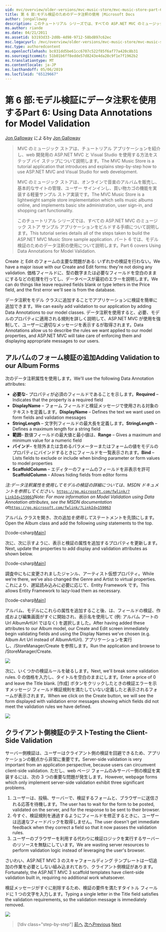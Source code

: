 ```yaml
---
uid: mvc/overview/older-versions/mvc-music-store/mvc-music-store-part-6
title: 第 6 部:モデル検証のためのデータ注釈の使用 |Microsoft Docs
author: jongalloway
description: このチュートリアル シリーズでは、すべての ASP.NET MVC のミュージック ストア サンプル アプリケーションをビルドする手順について説明します。 パート 6 では、V のモデルのデータ注釈の使用について説明しています.
ms.author: riande
ms.date: 04/21/2011
ms.assetid: b3193d33-2d0b-4d98-9712-58bd897c62ec
msc.legacyurl: /mvc/overview/older-versions/mvc-music-store/mvc-music-store-part-6
msc.type: authoredcontent
ms.openlocfilehash: bc031dd5be61cc6707c522f85f6af77a420c8b31
ms.sourcegitcommit: 51b01b6ff8edde57d8243e4da28c9f1e7f1962b2
ms.translationtype: MT
ms.contentlocale: ja-JP
ms.lasthandoff: 05/06/2019
ms.locfileid: "65129667"
---
```

# <a name="part-6-using-data-annotations-for-model-validation"></a><span data-ttu-id="f287d-104">第 6 部:モデル検証にデータ注釈を使用する</span><span class="sxs-lookup"><span data-stu-id="f287d-104">Part 6: Using Data Annotations for Model Validation</span></span>

<span data-ttu-id="f287d-105">[Jon Galloway](https://github.com/jongalloway) による</span><span class="sxs-lookup"><span data-stu-id="f287d-105">by [Jon Galloway](https://github.com/jongalloway)</span></span>

> <span data-ttu-id="f287d-106">MVC のミュージック ストアは、チュートリアル アプリケーションを紹介し、web 開発用の ASP.NET MVC と Visual Studio を使用する方法をステップ バイ ステップについて説明します。</span><span class="sxs-lookup"><span data-stu-id="f287d-106">The MVC Music Store is a tutorial application that introduces and explains step-by-step how to use ASP.NET MVC and Visual Studio for web development.</span></span>  
>   
> <span data-ttu-id="f287d-107">MVC のミュージック ストアは、オンラインで音楽のアルバムを販売し、基本的なサイトの管理、ユーザー サインインし、買い物カゴの機能を実装する軽量サンプル ストア実装です。</span><span class="sxs-lookup"><span data-stu-id="f287d-107">The MVC Music Store is a lightweight sample store implementation which sells music albums online, and implements basic site administration, user sign-in, and shopping cart functionality.</span></span>  
>   
> <span data-ttu-id="f287d-108">このチュートリアル シリーズでは、すべての ASP.NET MVC のミュージック ストア サンプル アプリケーションをビルドする手順について説明します。</span><span class="sxs-lookup"><span data-stu-id="f287d-108">This tutorial series details all of the steps taken to build the ASP.NET MVC Music Store sample application.</span></span> <span data-ttu-id="f287d-109">パート 6 では、モデル検証のためのデータ注釈の使用について説明します。</span><span class="sxs-lookup"><span data-stu-id="f287d-109">Part 6 covers Using Data Annotations for Model Validation.</span></span>

<span data-ttu-id="f287d-110">Create と Edit のフォームの主要な問題がある: いずれかの検証を行わない。</span><span class="sxs-lookup"><span data-stu-id="f287d-110">We have a major issue with our Create and Edit forms: they're not doing any validation.</span></span> <span data-ttu-id="f287d-111">価格フィールドに、型の数字または必要なフィールドを空白のままにするなどの処理を行ってし、データベースが最初のエラーを説明します。</span><span class="sxs-lookup"><span data-stu-id="f287d-111">We can do things like leave required fields blank or type letters in the Price field, and the first error we'll see is from the database.</span></span>

<span data-ttu-id="f287d-112">データ注釈をモデル クラスに追加することでアプリケーションに検証を簡単に追加できます。</span><span class="sxs-lookup"><span data-stu-id="f287d-112">We can easily add validation to our application by adding Data Annotations to our model classes.</span></span> <span data-ttu-id="f287d-113">データ注釈を使用すると、必要、モデルのプロパティに適用される規則を詳しく説明して、ASP.NET MVC が使用を強制して、ユーザーに適切なメッセージを表示するが取得されます。</span><span class="sxs-lookup"><span data-stu-id="f287d-113">Data Annotations allow us to describe the rules we want applied to our model properties, and ASP.NET MVC will take care of enforcing them and displaying appropriate messages to our users.</span></span>

## <a name="adding-validation-to-our-album-forms"></a><span data-ttu-id="f287d-114">アルバムのフォーム検証の追加</span><span class="sxs-lookup"><span data-stu-id="f287d-114">Adding Validation to our Album Forms</span></span>

<span data-ttu-id="f287d-115">次のデータ注釈属性を使用します。</span><span class="sxs-lookup"><span data-stu-id="f287d-115">We'll use the following Data Annotation attributes:</span></span>

- <span data-ttu-id="f287d-116">**必要な**– プロパティが必須のフィールドであることを示します。</span><span class="sxs-lookup"><span data-stu-id="f287d-116">**Required** – Indicates that the property is a required field</span></span>
- <span data-ttu-id="f287d-117">**DisplayName** – フォーム フィールドと検証メッセージで使用される対象のテキストを定義します。</span><span class="sxs-lookup"><span data-stu-id="f287d-117">**DisplayName** – Defines the text we want used on form fields and validation messages</span></span>
- <span data-ttu-id="f287d-118">**StringLength** – 文字列フィールドの最大長を定義します。</span><span class="sxs-lookup"><span data-stu-id="f287d-118">**StringLength** – Defines a maximum length for a string field</span></span>
- <span data-ttu-id="f287d-119">**範囲**– 数値フィールドの最大値と最小値は、</span><span class="sxs-lookup"><span data-stu-id="f287d-119">**Range** – Gives a maximum and minimum value for a numeric field</span></span>
- <span data-ttu-id="f287d-120">**バインド**– を除外または含めるパラメーターまたはフォームの値をモデルのプロパティにバインドするときにフィールドを一覧表示されます。</span><span class="sxs-lookup"><span data-stu-id="f287d-120">**Bind** – Lists fields to exclude or include when binding parameter or form values to model properties</span></span>
- <span data-ttu-id="f287d-121">**ScaffoldColumn** – エディターのフォームのフィールドを非表示を許可</span><span class="sxs-lookup"><span data-stu-id="f287d-121">**ScaffoldColumn** – Allows hiding fields from editor forms</span></span>

<span data-ttu-id="f287d-122">*注:データ注釈属性を使用してモデルの検証の詳細については、MSDN ドキュメントを参照してください。*[`https://go.microsoft.com/fwlink/?LinkId=159063`](https://go.microsoft.com/fwlink/?LinkId=159063)</span><span class="sxs-lookup"><span data-stu-id="f287d-122">*Note: For more information on Model Validation using Data Annotation attributes, see the MSDN documentation at*[`https://go.microsoft.com/fwlink/?LinkId=159063`](https://go.microsoft.com/fwlink/?LinkId=159063)</span></span>

<span data-ttu-id="f287d-123">アルバム クラスを開き、次の追加*を使用して*ステートメントを先頭にします。</span><span class="sxs-lookup"><span data-stu-id="f287d-123">Open the Album class and add the following *using* statements to the top.</span></span>

[!code-csharp[Main](mvc-music-store-part-6/samples/sample1.cs)]

<span data-ttu-id="f287d-124">次に、次に示すように、表示と検証の属性を追加するプロパティを更新します。</span><span class="sxs-lookup"><span data-stu-id="f287d-124">Next, update the properties to add display and validation attributes as shown below.</span></span>

[!code-csharp[Main](mvc-music-store-part-6/samples/sample2.cs)]

<span data-ttu-id="f287d-125">調査中にもに変更されましたジャンル、アーティスト仮想プロパティ。</span><span class="sxs-lookup"><span data-stu-id="f287d-125">While we're there, we've also changed the Genre and Artist to virtual properties.</span></span> <span data-ttu-id="f287d-126">これにより、遅延読み込みに必要に応じて、Entity Framework です。</span><span class="sxs-lookup"><span data-stu-id="f287d-126">This allows Entity Framework to lazy-load them as necessary.</span></span>

[!code-csharp[Main](mvc-music-store-part-6/samples/sample3.cs)]

<span data-ttu-id="f287d-127">アルバム、モデルにこれらの属性を追加すること後、は、フィールドの検証、作成および編集画面がすぐに開始され、表示名を使用して (例: アルバム アートの Url AlbumArtUrl ではなく) を選択しました。</span><span class="sxs-lookup"><span data-stu-id="f287d-127">After having added these attributes to our Album model, our Create and Edit screen immediately begin validating fields and using the Display Names we've chosen (e.g. Album Art Url instead of AlbumArtUrl).</span></span> <span data-ttu-id="f287d-128">アプリケーションを実行し、/StoreManager/Create を参照します。</span><span class="sxs-lookup"><span data-stu-id="f287d-128">Run the application and browse to /StoreManager/Create.</span></span>

![](mvc-music-store-part-6/_static/image1.png)

<span data-ttu-id="f287d-129">次に、いくつかの検証ルールを破るします。</span><span class="sxs-lookup"><span data-stu-id="f287d-129">Next, we'll break some validation rules.</span></span> <span data-ttu-id="f287d-130">0 の価格を入力し、タイトルを空白のままにします。</span><span class="sxs-lookup"><span data-stu-id="f287d-130">Enter a price of 0 and leave the Title blank.</span></span> <span data-ttu-id="f287d-131">[作成] ボタンをクリックしたときの検証エラーを示すメッセージ フィールド検証規則を満たしていない定義したと表示されるフォームが表示されます。</span><span class="sxs-lookup"><span data-stu-id="f287d-131">When we click on the Create button, we will see the form displayed with validation error messages showing which fields did not meet the validation rules we have defined.</span></span>

![](mvc-music-store-part-6/_static/image2.png)

## <a name="testing-the-client-side-validation"></a><span data-ttu-id="f287d-132">クライアント側検証のテスト</span><span class="sxs-lookup"><span data-stu-id="f287d-132">Testing the Client-Side Validation</span></span>

<span data-ttu-id="f287d-133">サーバー側検証は、ユーザーはクライアント側の検証を回避できるため、アプリケーションの観点から非常に重要です。</span><span class="sxs-lookup"><span data-stu-id="f287d-133">Server-side validation is very important from an application perspective, because users can circumvent client-side validation.</span></span> <span data-ttu-id="f287d-134">ただし、web ページ フォームのみサーバー側の検証を実装するには、次の 3 つの重要な問題が発生します。</span><span class="sxs-lookup"><span data-stu-id="f287d-134">However, webpage forms which only implement server-side validation exhibit three significant problems.</span></span>

1. <span data-ttu-id="f287d-135">ユーザーは、投稿、サーバーで、検証するフォームと、ブラウザーに送信される応答を待機します。</span><span class="sxs-lookup"><span data-stu-id="f287d-135">The user has to wait for the form to be posted, validated on the server, and for the response to be sent to their browser.</span></span>
2. <span data-ttu-id="f287d-136">今すぐ、検証規則を通過するようにフィールドを修正するときに、ユーザーは迅速なフィードバックを取得しません。</span><span class="sxs-lookup"><span data-stu-id="f287d-136">The user doesn't get immediate feedback when they correct a field so that it now passes the validation rules.</span></span>
3. <span data-ttu-id="f287d-137">ユーザーのブラウザーを利用する代わりに検証ロジックを実行するサーバーのリソースを無駄にしています。</span><span class="sxs-lookup"><span data-stu-id="f287d-137">We are wasting server resources to perform validation logic instead of leveraging the user's browser.</span></span>

<span data-ttu-id="f287d-138">さいわい、ASP.NET MVC 3 のスキャフォールディング テンプレートは一切追加の作業を必要としない組み込まれており、クライアント側検証があります。</span><span class="sxs-lookup"><span data-stu-id="f287d-138">Fortunately, the ASP.NET MVC 3 scaffold templates have client-side validation built in, requiring no additional work whatsoever.</span></span>

<span data-ttu-id="f287d-139">検証メッセージがすぐに削除するため、検証の要件を満たすタイトル フィールドに 1 つの文字を入力します。</span><span class="sxs-lookup"><span data-stu-id="f287d-139">Typing a single letter in the Title field satisfies the validation requirements, so the validation message is immediately removed.</span></span>

![](mvc-music-store-part-6/_static/image3.png)

> [!div class="step-by-step"]
> <span data-ttu-id="f287d-140">[前へ](mvc-music-store-part-5.md)
> [次へ](mvc-music-store-part-7.md)</span><span class="sxs-lookup"><span data-stu-id="f287d-140">[Previous](mvc-music-store-part-5.md)
[Next](mvc-music-store-part-7.md)</span></span>
